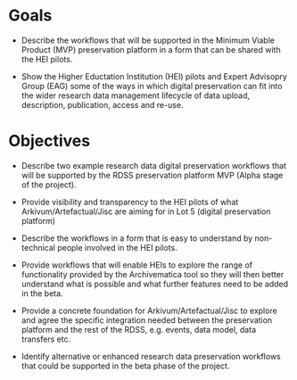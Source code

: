 # Goals

* Describe the workflows that will be supported in the Minimum Viable Product (MVP) preservation platform in a form that can be shared with the HEI pilots.
    
* Show the Higher Eductation Institution (HEI) pilots and Expert Advisopry Group (EAG) some of the ways in which digital preservation can fit into the wider research data management lifecycle of data upload, description, publication, access and re-use.

# Objectives

* Describe two example research data digital preservation workflows that will be supported by the RDSS preservation platform MVP (Alpha stage of the project).

* Provide visibility and transparency to the HEI pilots of what Arkivum/Artefactual/Jisc are aiming for in Lot 5 (digital preservation platform)

* Describe the workflows in a form that is easy to understand by non-technical people involved in the HEI pilots.
    
* Provide workflows that will enable HEIs to explore the range of functionality provided by the Archivematica tool so they will then better understand what is possible and what further features need to be added in the beta.

* Provide a concrete foundation for Arkivum/Artefactual/Jisc to explore and agree the specific integration needed between the preservation platform and the rest of the RDSS, e.g. events, data model, data transfers etc.

* Identify alternative or enhanced research data preservation workflows that could be supported in the beta phase of the project.

